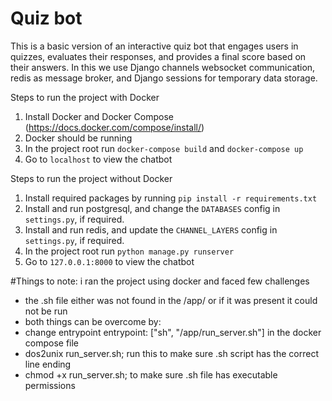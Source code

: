 # Quiz bot

This is a basic version of an interactive quiz bot that engages users in quizzes, evaluates their responses, and provides a final score based on their answers. In this we use Django channels websocket communication, redis as message broker, and Django sessions for temporary data storage.

Steps to run the project with Docker

1. Install Docker and Docker Compose (https://docs.docker.com/compose/install/)
2. Docker should be running
3. In the project root run `docker-compose build` and `docker-compose up`
4. Go to `localhost` to view the chatbot

Steps to run the project without Docker

1. Install required packages by running `pip install -r requirements.txt`
2. Install and run postgresql, and change the `DATABASES` config in `settings.py`, if required.
3. Install and run redis, and update the `CHANNEL_LAYERS` config in `settings.py`, if required.
4. In the project root run `python manage.py runserver`
5. Go to `127.0.0.1:8000` to view the chatbot

#Things to note:
i ran the project using docker and faced few challenges

- the .sh file either was not found in the /app/ or if it was present it could not be run
- both things can be overcome by:
- change entrypoint entrypoint: ["sh", "/app/run_server.sh"] in the docker compose file
- dos2unix run_server.sh; run this to make sure .sh script has the correct line ending
- chmod +x run_server.sh; to make sure .sh file has executable permissions
